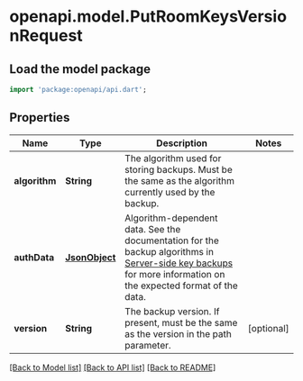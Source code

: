 # openapi.model.PutRoomKeysVersionRequest

## Load the model package
```dart
import 'package:openapi/api.dart';
```

## Properties
Name | Type | Description | Notes
------------ | ------------- | ------------- | -------------
**algorithm** | **String** | The algorithm used for storing backups.  Must be the same as the algorithm currently used by the backup. | 
**authData** | [**JsonObject**](.md) | Algorithm-dependent data. See the documentation for the backup algorithms in [Server-side key backups](https://spec.matrix.org/v1.13/client-server-api/#server-side-key-backups) for more information on the expected format of the data. | 
**version** | **String** | The backup version.  If present, must be the same as the version in the path parameter. | [optional] 

[[Back to Model list]](../README.md#documentation-for-models) [[Back to API list]](../README.md#documentation-for-api-endpoints) [[Back to README]](../README.md)


